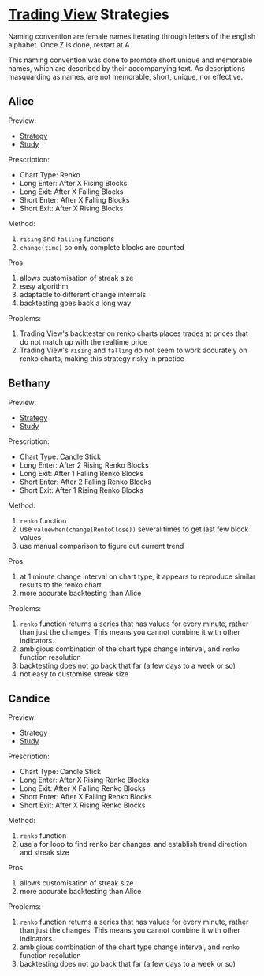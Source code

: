 # [Trading View](http://balupton.com/tradingview) Strategies

Naming convention are female names iterating through letters of the english alphabet. Once Z is done, restart at A.

This naming convention was done to promote short unique and memorable names, which are described by their accompanying text. As descriptions masquarding as names, are not memorable, short, unique, nor effective.


## Alice

Preview:

- [Strategy](https://www.tradingview.com/script/io4a1E6r-bal-alice-strategy/)
- [Study](https://www.tradingview.com/script/fI0Pd71c-bal-alice-study/)

Prescription:

- Chart Type: Renko
- Long Enter: After X Rising Blocks
- Long Exit: After X Falling Blocks
- Short Enter: After X Falling Blocks
- Short Exit: After X Rising Blocks

Method:

1. `rising` and `falling` functions
1. `change(time)` so only complete blocks are counted

Pros:

1. allows customisation of streak size
1. easy algorithm
1. adaptable to different change internals
1. backtesting goes back a long way

Problems:

1. Trading View's backtester on renko charts places trades at prices that do not match up with the realtime price
1. Trading View's `rising` and `falling` do not seem to work accurately on renko charts, making this strategy risky in practice


## Bethany

Preview:

- [Strategy](https://www.tradingview.com/script/81bFZHWd-bal-bethany-strategy/)
- [Study](https://www.tradingview.com/script/0ZcQwovr-bal-bethany-study/)

Prescription:

- Chart Type: Candle Stick
- Long Enter: After 2 Rising Renko Blocks
- Long Exit: After 1 Falling Renko Blocks
- Short Enter: After 2 Falling Renko Blocks
- Short Exit: After 1 Rising Renko Blocks

Method:

1. `renko` function
1. use `valuewhen(change(RenkoClose))` several times to get last few block values
1. use manual comparison to figure out current trend

Pros:

1. at 1 minute change interval on chart type, it appears to reproduce similar results to the renko chart
1. more accurate backtesting than Alice

Problems:

1. `renko` function returns a series that has values for every minute, rather than just the changes. This means you cannot combine it with other indicators.
1. ambigious combination of the chart type change interval, and `renko` function resolution
1. backtesting does not go back that far (a few days to a week or so)
1. not easy to customise streak size


## Candice

Preview:

- [Strategy](http://www.tradingview.com/script/EqaAAeCj-bal-candice-strategy/)
- [Study](https://www.tradingview.com/script/bT9L205H-bal-candice-study/)

Prescription:

- Chart Type: Candle Stick
- Long Enter: After X Rising Renko Blocks
- Long Exit: After X Falling Renko Blocks
- Short Enter: After X Falling Renko Blocks
- Short Exit: After X Rising Renko Blocks

Method:

1. `renko` function
1. use a for loop to find renko bar changes, and establish trend direction and streak size

Pros:

1. allows customisation of streak size
1. more accurate backtesting than Alice

Problems:

1. `renko` function returns a series that has values for every minute, rather than just the changes. This means you cannot combine it with other indicators.
1. ambigious combination of the chart type change interval, and `renko` function resolution
1. backtesting does not go back that far (a few days to a week or so)
